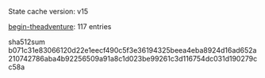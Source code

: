 State cache version: v15

[begin-theadventure](https://github.com/begin-theadventure): 117 entries

sha512sum b071c31e83066120d22e1eecf490c5f3e36194325beea4eba8924d16ad652a210742786aba4b92256509a91a8c1d023be99261c3d116754dc031d190279cc58a
